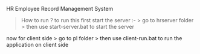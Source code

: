 HR Employee Record Management System

> How to run ?
  > to run this 
	first start the server :- 
    > go to hrserver folder 
    > then use start-server.bat to start the server


  now for client side 
    > go to pl folder
    > then use client-run.bat to run the application on client side

